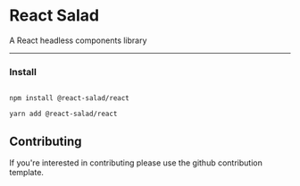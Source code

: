 # React Salad

<p>A React headless components library</p>

---

### Install

<code>
npm install @react-salad/react
</code>

<code>
yarn add @react-salad/react
</code>

## Contributing

If you're interested in contributing please use the github contribution template.  